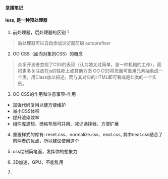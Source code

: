 #### 录播笔记

#### **less**, 是一种预处理器

1. 前处理器，后处理器的区别？
> 后处理器可以自动添加浏览器前缀 autoprefixer

2. OO CSS（面向对象的CSS）的概念
> 众多开发者忽视了CSS的表现（认为她太过简单，是一种机械的工作），而把更多关注放在js的性能上或其他方面
> OO CSS将页面可重用元素抽象成一个类，用Class加以描述，而与其对应的HTML即可看成是此类的一个实例。

3. OO CSS的作用和注意事项-作用
* 加强代码复用以便方便维护
* 减小CSS体积
* 提升渲染效率
* 组件库思想、栅格布局可共用、减少选择器、方便扩展

4. 重置样式的库有: reset.css、normalize.css、neat.css, 其中neat.css结合了前两者的优点，所以建议使用这个

5. css绘制简笔画，发挥你的想象力
6. 3D加速，GPU，不能乱用
7. 